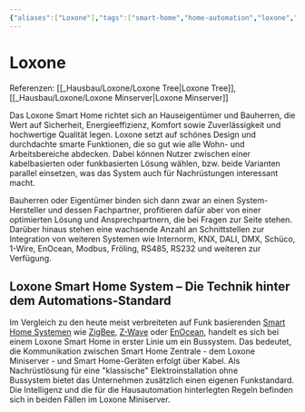 ```yaml
---
{"aliases":["Loxone"],"tags":["smart-home","home-automation","loxone","bus"],"dg-publish":true,"permalink":"/hausbau/loxone/loxone/"}
---
```


# Loxone

Referenzen:
[[_Hausbau/Loxone/Loxone Tree|Loxone Tree]], [[_Hausbau/Loxone/Loxone Minserver|Loxone Minserver]] 

Das Loxone Smart Home richtet sich an Hauseigentümer und Bauherren, die Wert auf Sicherheit, Energieeffizienz, Komfort sowie Zuverlässigkeit und hochwertige Qualität legen. Loxone setzt auf schönes Design und durchdachte smarte Funktionen, die so gut wie alle Wohn- und Arbeitsbereiche abdecken. Dabei können Nutzer zwischen einer kabelbasierten oder funkbasierten Lösung wählen, bzw. beide Varianten parallel einsetzen, was das System auch für Nachrüstungen interessant macht.

Bauherren oder Eigentümer binden sich dann zwar an einen System-Hersteller und dessen Fachpartner, profitieren dafür aber von einer optimierten Lösung und Ansprechpartnern, die bei Fragen zur Seite stehen.  
Darüber hinaus stehen eine wachsende Anzahl an Schnittstellen zur Integration von weiteren Systemen wie Internorm, KNX, DALI, DMX, Schüco, 1-Wire, EnOcean, Modbus, Fröling, RS485, RS232 und weiteren zur Verfügung. 

## Loxone Smart Home System – Die Technik hinter dem Automations-Standard

Im Vergleich zu den heute meist verbreiteten auf Funk basierenden [Smart Home Systemen](https://www.homeandsmart.de/was-ist-ein-smart-home "Smart Home Systemen") wie [ZigBee](https://www.homeandsmart.de/zigbee-funkprotokoll-hausautomation "ZigBee"), [Z-Wave](https://www.homeandsmart.de/z-wave-funksystem-home-automation-smarthome "Z-Wave") oder [EnOcean](https://www.homeandsmart.de/enocean-funkstandard-mit-autarker-energieversorgung "EnOcean"), handelt es sich bei einem Loxone Smart Home in erster Linie um ein Bussystem. Das bedeutet, die Kommunikation zwischen Smart Home Zentrale - dem Loxone Miniserver - und Smart Home-Geräten erfolgt über Kabel. Als Nachrüstlösung für eine "klassische" Elektroinstallation ohne Bussystem bietet das Unternehmen zusätzlich einen eigenen Funkstandard. Die Intelligenz und die für die Hausautomation hinterlegten Regeln befinden sich in beiden Fällen im Loxone Miniserver.